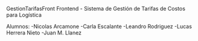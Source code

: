  GestionTarifasFront
Frontend - Sistema de Gestión de Tarifas de Costos para Logística 

Alumnos: 
-Nicolas Arcamone
-Carla Escalante
-Leandro Rodriguez
-Lucas Herrera Nieto
-Juan M. Llanez 

